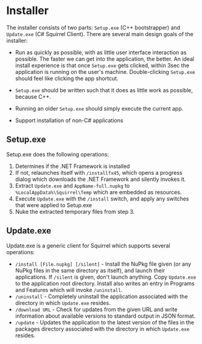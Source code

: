 # Installer

The installer consists of two parts: `Setup.exe` (C++ bootstrapper) and `Update.exe` (C# Squirrel Client). There are several main design goals of the installer:

* Run as quickly as possible, with as little user interface interaction as possible. The faster we can get into the application, the better. An ideal install experience is that once `Setup.exe` gets clicked, within 3sec the application is running on the user's machine. Double-clicking `Setup.exe` should feel like clicking the app shortcut.

* `Setup.exe` should be written such that it does as little work as possible, because C++.

* Running an older `Setup.exe` should simply execute the current app.

* Support installation of non-C# applications

## Setup.exe

Setup.exe does the following operations:

1. Determines if the .NET Framework is installed
1. If not, relaunches itself with `/installfx45`, which opens a progress dialog which downloads the .NET Framework and silently invokes it.
1. Extract `Update.exe` and `AppName-full.nupkg` to `%LocalAppData%\Squirrel\Temp` which are embedded as resources.
1. Execute `Update.exe` with the `/install` switch, and apply any switches that were applied to Setup.exe
1. Nuke the extracted temporary files from step 3.

## Update.exe

Update.exe is a generic client for Squirrel which supports several operations:

* `/install [File.nupkg] [/silent]` - Install the NuPkg file given (or any NuPkg files in the same directory as itself), and launch their applications. If `/silent` is given, don't launch anything. Copy `Update.exe` to the application root directory. Install also writes an entry in Programs and Features which will invoke `/uninstall`.
* `/uninstall` - Completely uninstall the application associated with the directory in which `Update.exe` resides.
* `/download URL` - Check for updates from the given URL and write information about available versions to standard output in JSON format.
* `/update` - Updates the application to the latest version of the files in the packages directory associated with the directory in which `Update.exe` resides.
